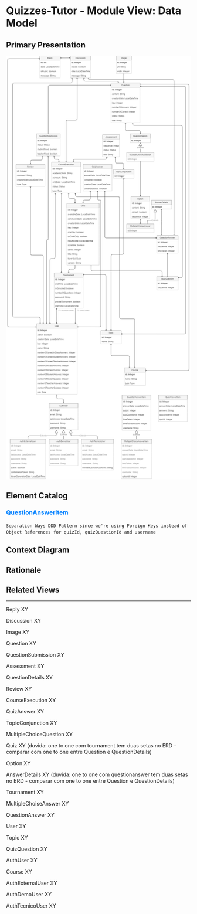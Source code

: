 # Quizzes-Tutor - Module View: Data Model

## Primary Presentation

<img src="pictures/Data Model View.png" width="900" >

## Element Catalog

### <span style="color:#0080ff">QuestionAnswerItem</span>
`Separation Ways DDD Pattern since we're using Foreign Keys instead of Object References for quizId, quizQuestionId and username`

## Context Diagram

## Rationale

## Related Views

----------------------------------------------
Reply			        XY


Discussion		        XY

Image			        XY

Question		        XY

QuestionSubmission  	XY

Assessment		        XY

QuestionDetails		    XY

Review 			        XY

CourseExecution		    XY

QuizAnswer		        XY

TopicConjunction	    XY

MultipleChoiceQuestion	XY

Quiz			        XY (duvida: one to one com tournament tem duas setas no ERD - comparar com one to one entre Question e QuestionDetails)

Option			        XY

AnswerDetails		    XY (duvida: one to one com questionanswer tem duas setas no ERD - comparar com one to one entre Question e QuestionDetails)

Tournament		        XY

MultipleChoiseAnswer	XY

QuestionAnswer		    XY

User			        XY

Topic			        XY

QuizQuestion		    XY

AuthUser		        XY

Course			        XY

AuthExternalUser	    XY

AuthDemoUser		    XY

AuthTecnicoUser		    XY